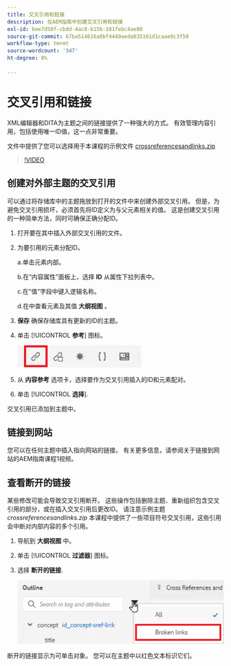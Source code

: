 ```yaml
---
title: 交叉引用和链接
description: 在AEM指南中创建交叉引用和链接
exl-id: bee7d50f-cbdd-4ac8-b15b-101febc4ae80
source-git-commit: 67ba514616a0bf4449aeda035161d1caae0c3f50
workflow-type: tm+mt
source-wordcount: '347'
ht-degree: 0%

---
```


# 交叉引用和链接

XML编辑器和DITA为主题之间的链接提供了一种强大的方式。 有效管理内容引用，包括使用唯一ID值，这一点非常重要。

文件中提供了您可以选择用于本课程的示例文件
[crossreferencesandlinks.zip](assets/crossreferencesandlinks.zip)

>[!VIDEO](https://video.tv.adobe.com/v/342764?quality=12&learn=on)

## 创建对外部主题的交叉引用

可以通过将存储库中的主题拖放到打开的文件中来创建外部交叉引用。 但是，为避免交叉引用损坏，必须首先将ID定义为与父元素相关的值。 这是创建交叉引用的一种简单方法，同时可确保正确分配ID。

1. 打开要在其中插入外部交叉引用的文件。

1. 为要引用的元素分配ID。

   a.单击元素内部。

   b.在“内容属性”面板上，选择 **ID** 从属性下拉列表中。

   c.在“值”字段中键入逻辑名称。

   d.在中查看元素及其值 **大纲视图** 。

1. **保存** 确保存储库具有更新的ID的主题。

1. 单击 [!UICONTROL **参考**] 图标。

   ![工具栏](images/lesson-7/references-icon.png)

1. 从 **内容参考** 选项卡，选择要作为交叉引用插入的ID和元素配对。

1. 单击 [!UICONTROL **选择**].

交叉引用已添加到主题中。

## 链接到网站

您可以在任何主题中插入指向网站的链接。 有关更多信息，请参阅关于链接到网站的AEM指南课程1视频。


## 查看断开的链接

某些修改可能会导致交叉引用断开。 这些操作包括删除主题、重新组织包含交叉引用的部分，或在插入交叉引用后更改ID。 请注意示例主题 _crossreferencesandlinks.zip_ 本课程中提供了一些项目符号交叉引用，这些引用会中断对内部内容的多个引用。

1. 导航到 **大纲视图** 中。

1. 单击 [!UICONTROL **过滤器**] 图标。

1. 选择 **断开的链接**.

   ![过滤器下拉列表](images/lesson-7/broken-links.png)

断开的链接显示为可单击对象。 您可以在主题中以红色文本标识它们。
